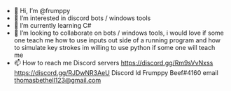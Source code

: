 - 👋 Hi, I’m @frumppy
- 👀 I’m interested in discord bots / windows tools
- 🌱 I’m currently learning C# 
- 💞️ I’m looking to collaborate on bots / windows tools, i would love if some one teach me how to use 
      inputs out side of a running program and how to simulate key strokes im willing to use python if some one will teach me
- 📫 How to reach me Discord servers https://discord.gg/Rm9sVvNxss   https://discord.gg/RJDwNR3AeU   Discord Id  Frumppy Beef#4160
email thomasbethell123@gmail.com

<!---
frumppy/frumppy is a ✨ special ✨ repository because its `README.md` (this file) appears on your GitHub profile.
You can click the Preview link to take a look at your changes.
--->
